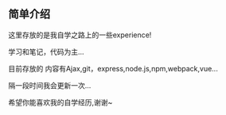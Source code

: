## 简单介绍

这里存放的是我自学之路上的一些experience!

学习和笔记，代码为主...

目前存放的 内容有Ajax,git，express,node.js,npm,webpack,vue...

隔一段时间我会更新一次...

希望你能喜欢我的自学经历,谢谢~

